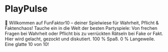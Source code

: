 # PlayPulse
🎉 Willkommen auf FunFaktor10 – deiner Spielwiese für Wahrheit, Pflicht &amp; Faktenchaos! Tauche ein in die Welt der besten Partyspiele: Von frechen Fragen bei Wahrheit oder Pflicht bis zu verrückten Rätseln bei Fake or Fakt. Hier wird gelacht, gezockt und diskutiert. 100 % Spaß. 0 % Langeweile. Eine glatte 10 von 10!
